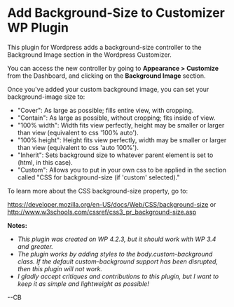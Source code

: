 # Add Background-Size to Customizer WP Plugin
This plugin for Wordpress adds a background-size controller to the Background Image section in the Wordpress Customizer. 

You can access the new controller by going to **Appearance > Customize** from the Dashboard, and clicking on the **Background Image** section.

Once you've added your custom background image, you can set your background-image size to: 
 - "Cover": As large as possible; fills entire view, with cropping.
 - "Contain": As large as possible, without cropping; fits inside of view.
 - "100% width": Width fits view perfectly, height may be smaller or larger than view (equivalent to css '100% auto').
 - "100% height": Height fits view perfectly, width may be smaller or larger than view (equivalent to css 'auto 100%').
 - "Inherit": Sets background size to whatever parent element is set to (html, in this case).
 - "Custom": Allows you to put in your own css to be applied in the section called "CSS for background-size (if 'custom' selected)." 

To learn more about the CSS background-size property, go to: 

https://developer.mozilla.org/en-US/docs/Web/CSS/background-size
or
http://www.w3schools.com/cssref/css3_pr_background-size.asp 

**Notes:**
 - *This plugin was created on WP 4.2.3, but it should work with WP 3.4 and greater.*
 - *The plugin works by adding styles to the body.custom-background class. If the default custom-background support has been disrupted, then this plugin will not work.*
 - *I gladly accept critiques and contributions to this plugin, but I want to keep it as simple and lightweight as possible!*
 

--CB
